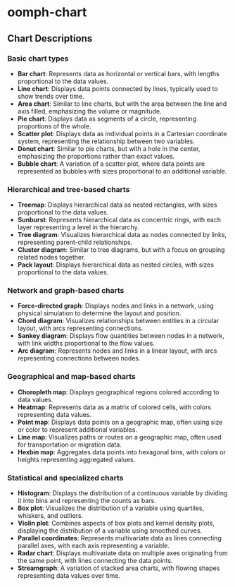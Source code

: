 # oomph-chart

## Chart Descriptions

### Basic chart types

* **Bar chart**: Represents data as horizontal or vertical bars, with lengths proportional to the data values.
* **Line chart**: Displays data points connected by lines, typically used to show trends over time.
* **Area chart**: Similar to line charts, but with the area between the line and axis filled, emphasizing the volume or magnitude.
* **Pie chart**: Displays data as segments of a circle, representing proportions of the whole.
* **Scatter plot**: Displays data as individual points in a Cartesian coordinate system, representing the relationship between two variables.
* **Donut chart**: Similar to pie charts, but with a hole in the center, emphasizing the proportions rather than exact values.
* **Bubble chart**: A variation of a scatter plot, where data points are represented as bubbles with sizes proportional to an additional variable.

### Hierarchical and tree-based charts

* **Treemap**: Displays hierarchical data as nested rectangles, with sizes proportional to the data values.
* **Sunburst**: Represents hierarchical data as concentric rings, with each layer representing a level in the hierarchy.
* **Tree diagram**: Visualizes hierarchical data as nodes connected by links, representing parent-child relationships.
* **Cluster diagram**: Similar to tree diagrams, but with a focus on grouping related nodes together.
* **Pack layout**: Displays hierarchical data as nested circles, with sizes proportional to the data values.

### Network and graph-based charts

* **Force-directed graph**: Displays nodes and links in a network, using physical simulation to determine the layout and position.
* **Chord diagram**: Visualizes relationships between entities in a circular layout, with arcs representing connections.
* **Sankey diagram**: Displays flow quantities between nodes in a network, with link widths proportional to the flow values.
* **Arc diagram**: Represents nodes and links in a linear layout, with arcs representing connections between nodes.

### Geographical and map-based charts

* **Choropleth map**: Displays geographical regions colored according to data values.
* **Heatmap**: Represents data as a matrix of colored cells, with colors representing data values.
* **Point map**: Displays data points on a geographic map, often using size or color to represent additional variables.
* **Line map**: Visualizes paths or routes on a geographic map, often used for transportation or migration data.
* **Hexbin map**: Aggregates data points into hexagonal bins, with colors or heights representing aggregated values.

### Statistical and specialized charts

* **Histogram**: Displays the distribution of a continuous variable by dividing it into bins and representing the counts as bars.
* **Box plot**: Visualizes the distribution of a variable using quartiles, whiskers, and outliers.
* **Violin plot**: Combines aspects of box plots and kernel density plots, displaying the distribution of a variable using smoothed curves.
* **Parallel coordinates**: Represents multivariate data as lines connecting parallel axes, with each axis representing a variable.
* **Radar chart**: Displays multivariate data on multiple axes originating from the same point, with lines connecting the data points.
* **Streamgraph**: A variation of stacked area charts, with flowing shapes representing data values over time.
